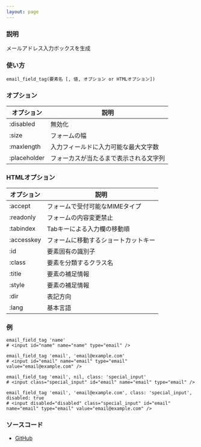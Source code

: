 ```yaml
---
layout: page
---
```

### 説明
メールアドレス入力ボックスを生成

### 使い方
    email_field_tag(要素名 [, 値, オプション or HTMLオプション])

### オプション

オプション        | 説明
-------------|--------------------
:disabled    | 無効化
:size        | フォームの幅
:maxlength   | 入力フィールドに入力可能な最大文字数
:placeholder | フォーカスが当たるまで表示される文字列

### HTMLオプション

オプション      | 説明
-----------|-------------------
:accept    | フォームで受付可能なMIMEタイプ
:readonly  | フォームの内容変更禁止
:tabindex  | Tabキーによる入力欄の移動順
:accesskey | フォームに移動するショートカットキー
:id        | 要素固有の識別子
:class     | 要素を分類するクラス名
:title     | 要素の補足情報
:style     | 要素の補足情報
:dir       | 表記方向
:lang      | 基本言語

### 例
    email_field_tag 'name'
    # <input id="name" name="name" type="email" />

    email_field_tag 'email', 'email@example.com'
    # <input id="email" name="email" type="email" value="email@example.com" />

    email_field_tag 'email', nil, class: 'special_input'
    # <input class="special_input" id="email" name="email" type="email" />

    email_field_tag 'email', 'email@example.com', class: 'special_input', disabled: true
    # <input disabled="disabled" class="special_input" id="email" name="email" type="email" value="email@example.com" />

### ソースコード
* [GitHub](https://github.com/rails/rails/blob/f33d52c95217212cbacc8d5e44b5a8e3cdc6f5b3/actionview/lib/action_view/helpers/form_tag_helper.rb#L757)